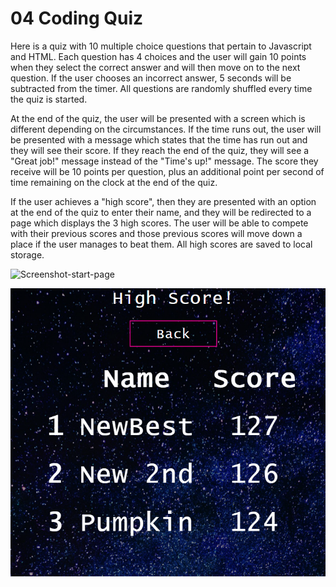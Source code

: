 # 04 Coding Quiz

Here is a quiz with 10 multiple choice questions that pertain to Javascript and HTML. Each question has 4 choices and the user will gain 10 points when they select the correct answer and will then move on to the next question. If the user chooses an incorrect answer, 5 seconds will be subtracted from the timer. All questions are randomly shuffled every time the quiz is started. 

At the end of the quiz, the user will be presented with a screen which is different depending on the circumstances. If the time runs out, the user will be presented with a message which states that the time has run out and they will see their score. If they reach the end of the quiz, they will see a "Great job!" message instead of the "Time's up!" message. The score they receive will be 10 points per question, plus an additional point per second of time remaining on the clock at the end of the quiz. 

If the user achieves a "high score", then they are presented with an option at the end of the quiz to enter their name, and they will be redirected to a page which displays the 3 high scores. The user will be able to compete with their previous scores and those previous scores will move down a place if the user manages to beat them. All high scores are saved to local storage.

![Screenshot-start-page](https://github.com/McTastic/Coding-Quiz/blob/main/assets/images/_F__Class%2520Bootcamp_Homework_Homework4_index.html.png?raw=true)

![Screenshot-highscore-page](https://github.com/McTastic/Coding-Quiz/blob/main/assets/images/_F__Class%2520Bootcamp_Homework_Homework4_high-scores.html.png?raw=true)